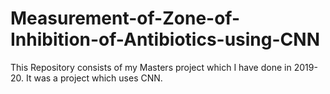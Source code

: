 # Measurement-of-Zone-of-Inhibition-of-Antibiotics-using-CNN
This Repository consists of my Masters project which I have done in 2019-20. It was a project which uses CNN.
